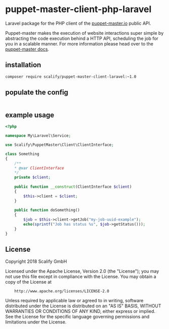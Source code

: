 # puppet-master-client-php-laravel

Laravel package for the PHP client of the [puppet-master.io](https://puppet-master.io) public API.

Puppet-master makes the execution of website interactions
super simple by abstracting the code execution behind a HTTP API, scheduling the job for you in a scalable
manner. For more information please head over to the [puppet-master docs](https://docs.puppet-master.io).


## installation

```bash
composer require scalify/puppet-master-client-laravel:~1.0
```

## populate the config

```bash

```

## example usage

```php
<?php

namespace My\Laravel\Service;

use Scalify\PuppetMaster\Client\ClientInterface;

class Something
{
    /**
    * @var ClientInterface 
    */
    private $client;
    
    public function __construct(ClientInterface $client)
    {
        $this->client = $client;
    }
    
    public function doSomething()
    {
        $job = $this->client->getJob("my-job-uuid-example");
        echo(sprintf("Job has status %s", $job->getStatus()));
    }
}
```

## License

Copyright 2018 Scalify GmbH

Licensed under the Apache License, Version 2.0 (the "License");
you may not use this file except in compliance with the License.
You may obtain a copy of the License at

		http://www.apache.org/licenses/LICENSE-2.0

Unless required by applicable law or agreed to in writing, software
distributed under the License is distributed on an "AS IS" BASIS,
WITHOUT WARRANTIES OR CONDITIONS OF ANY KIND, either express or implied.
See the License for the specific language governing permissions and
limitations under the License.
